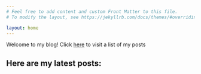 ```yaml
---
# Feel free to add content and custom Front Matter to this file.
# To modify the layout, see https://jekyllrb.com/docs/themes/#overriding-theme-defaults

layout: home
---
```


Welcome to my blog! Click [here](/tag/posts) to visit a list of my posts

Here are my latest posts:
-